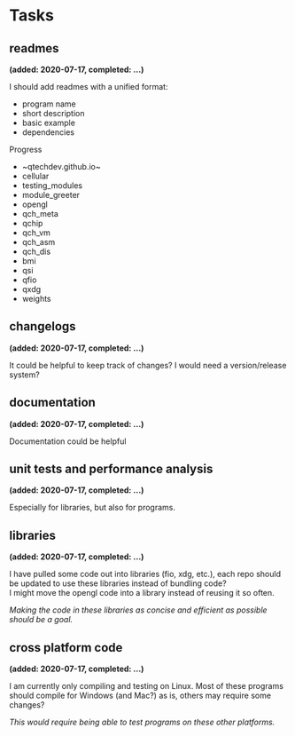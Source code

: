 # Tasks
## readmes
__(added: 2020-07-17, completed: ...)__

I should add readmes with a unified format:
- program name
- short description
- basic example
- dependencies

Progress
- ~qtechdev.github.io~
- cellular
- testing_modules
- module_greeter
- opengl
- qch_meta
- qchip
- qch_vm
- qch_asm
- qch_dis
- bmi
- qsi
- qfio
- qxdg
- weights

## changelogs
__(added: 2020-07-17, completed: ...)__

It could be helpful to keep track of changes?
I would need a version/release system?

## documentation
__(added: 2020-07-17, completed: ...)__

Documentation could be helpful

## unit tests and performance analysis
__(added: 2020-07-17, completed: ...)__

Especially for libraries, but also for programs.

## libraries
__(added: 2020-07-17, completed: ...)__  

I have pulled some code out into libraries (fio, xdg, etc.), each repo should
be updated to use these libraries instead of bundling code?  
I might move the opengl code into a library instead of reusing it so often.  

*Making the code in these libraries as concise and efficient as possible should
be a goal.*

## cross platform code
__(added: 2020-07-17, completed: ...)__

I am currently only compiling and testing on Linux. Most of these programs
should compile for Windows (and Mac?) as is, others may require some changes?  

*This would require being able to test programs on these other platforms.*
